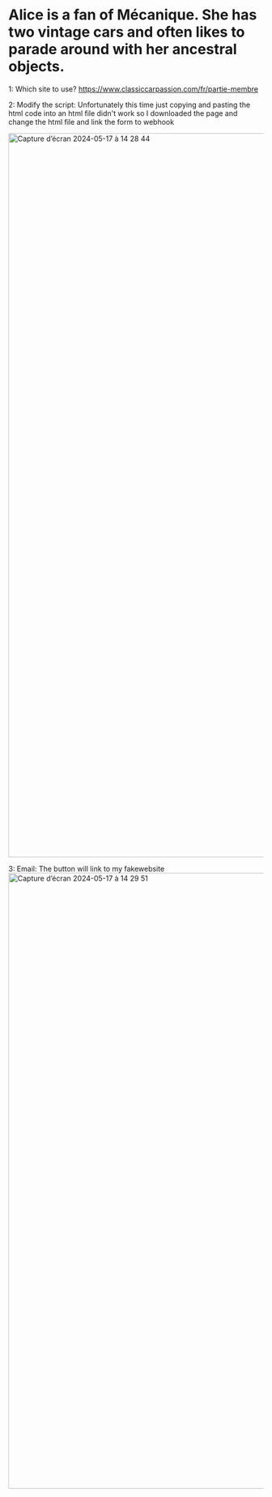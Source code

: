 # Alice is a fan of Mécanique. She has two vintage cars and often likes to parade around with her ancestral objects.

1: Which site to use? https://www.classiccarpassion.com/fr/partie-membre

2: Modify the script:
Unfortunately this time just copying and pasting the html code into an html file didn't work so I downloaded the page and change the html file and link the form to webhook

<img width="1430" alt="Capture d’écran 2024-05-17 à 14 28 44" src="https://github.com/FloretteSimon/BeCode/assets/155719677/2076c6a2-1cde-4101-9135-19c4b56cfa1b">


3: Email: The button will link to my fakewebsite
<img width="1216" alt="Capture d’écran 2024-05-17 à 14 29 51" src="https://github.com/FloretteSimon/BeCode/assets/155719677/4cb45b3b-1c1c-4ebf-a9b3-6bc8a661e1f5">
